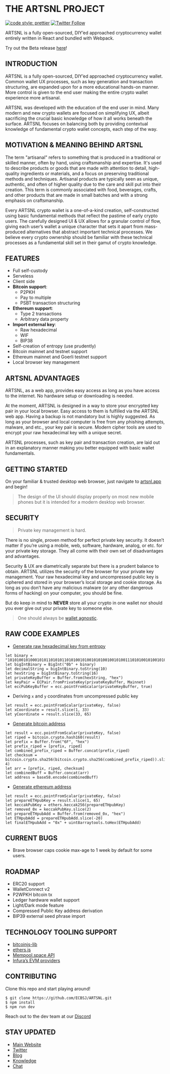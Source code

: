 # THE ARTSNL PROJECT

[![code style: prettier](https://img.shields.io/badge/code_style-prettier-ff69b4.svg?style=flat-square)](https://github.com/prettier/prettier)
[![Twitter Follow](https://img.shields.io/twitter/follow/artsnl?style=social)](https://twitter.com/ARTSNL)

ARTSNL is a fully open-sourced, DIY’ed approached cryptocurrency wallet entirely written in React and bundled with Webpack.

Try out the Beta release [here](https://artsnl.app/)!

## INTRODUCTION

ARTSNL is a fully open-sourced, DIY’ed approached cryptocurrency wallet. Common wallet UX processes, such as key generation and transaction structuring, are expanded upon for a more educational hands-on manner. More control is given to the end user making the entire crypto wallet experience more artisanal.

ARTSNL was developed with the education of the end user in mind. Many modern and new crypto wallets are focused on simplifying UX, albeit sacrificing the crucial basic knowledge of how it all works beneath the surface. ARTSNL focuses on balancing both by providing contextual knowledge of fundamental crypto wallet concepts, each step of the way.

## MOTIVATION & MEANING BEHIND ARTSNL

The term "artisanal" refers to something that is produced in a traditional or skilled manner, often by hand, using craftsmanship and expertise. It's used to describe products or goods that are made with attention to detail, high-quality ingredients or materials, and a focus on preserving traditional methods and techniques. Artisanal products are typically seen as unique, authentic, and often of higher quality due to the care and skill put into their creation. This term is commonly associated with food, beverages, crafts, and other products that are made in small batches and with a strong emphasis on craftsmanship.

Every ARTSNL crypto wallet is a one-of-a-kind creation, self-constructed using basic fundamental methods that reflect the pastime of early crypto users. The carefully designed UI & UX allows for a granular control of flow, giving each user’s wallet a unique character that sets it apart from mass-produced alternatives that abstract important technical processes. We believe every crypto ownership should be familiar with these technical processes as a fundamental skill set in their gamut of crypto knowledge.

## FEATURES

- Full self-custody
- Serveless
- Client side
- **Bitcoin support**:
  - P2PKH
  - Pay to multiple
  - PSBT transaction structuring
- **Ethereum support**:
  - Type 2 transactions
  - Arbitrary data property
- **Import external key**:
  - Raw hexadecimal
  - WIF
  - BIP38
- Self-creation of entropy (use prudently)
- Bitcoin mainnet and testnet support
- Ethereum mainnet and Goerli testnet support
- Local browser key management

## ARTSNL ADVANTAGES

ARTSNL, as a web app, provides easy access as long as you have access to the internet. No hardware setup or downloading is needed.

At the moment, ARTSNL is designed in a way to store your encrypted key pair in your local browser. Easy access to them is fulfilled via the ARTSNL web app. Having a backup is not mandatory but is highly suggested. As long as your browser and local computer is free from any phishing attempts, malware, and etc., your key pair is secure. Modern cipher tools are used to encrypt your raw hexadecimal key with a unique secret.

ARTSNL processes, such as key pair and transaction creation, are laid out in an explanatory manner making you better equipped with basic wallet fundamentals.

## GETTING STARTED

On your familiar & trusted desktop web browser, just navigate to [artsnl.app](https://artsnl.app/) and begin!

> The design of the UI should display properly on most new mobile phones but it is intended for a modern desktop web browser.

## SECURITY

> Private key management is hard.

There is no single, proven method for perfect private key security. It doesn’t matter if you’re using a mobile, web, software, hardware, analog, or etc. for your private key storage. They all come with their own set of disadvantages and advantages.

Security & UX are diametrically separate but there is a prudent balance to obtain. ARTSNL utilizes the security of the browser for your private key management. Your raw hexadecimal key and uncompressed public key is ciphered and stored in your browser’s local storage and cookie storage. As long as you don’t have any malicious malware (or any other dangerous forms of hacking) on your computer, you should be fine.

But do keep in mind to **NEVER** store all your crypto in one wallet nor should you ever give out your private key to someone else.

> One should always be [wallet agnostic](https://mirror.xyz/ecbsj.eth/tTKWbKhRBP5_fjMjS60biFxouxGVNrUQZFP7c2DkBGU).

## RAW CODE EXAMPLES

- [Generate raw hexadecimal key from entropy](https://github.com/ECBSJ/ARTSNL/blob/main/app/assets/scripts/components/DisplayMultipleRaw.js)

```
let binary = "1010100101000101011010101101010010100101010010010100111010100101001010010101110010100100101010010100101001111011001010100101001010010100101001010010100111100001010101001010101010010101011001111100101010010101010010101111001010100101010010100101111010101010"
let bigIntBinary = BigInt("0b" + binary)
let decimalString = bigIntBinary.toString(10)
let hexString = bigIntBinary.toString(16)
let privateKeyBuffer = Buffer.from(hexString, "hex")
let keyPair = ECPair.fromPrivateKey(privateKeyBuffer, Mainnet)
let eccPubKeyBuffer = ecc.pointFromScalar(privateKeyBuffer, true)
```

- Deriving `x` and `y` coordinates from uncompressed public key

```
let result = ecc.pointFromScalar(privateKey, false)
let xCoordinate = result.slice(1, 33)
let yCoordinate = result.slice(33, 65)
```

- [Generate bitcoin address](https://github.com/ECBSJ/ARTSNL/blob/main/app/assets/scripts/components/BitcoinAddress.js)

```
let result = ecc.pointFromScalar(privateKey, false)
let riped = bitcoin.crypto.hash160(result)
let prefix = Buffer.from("6F", "hex")
let prefix_riped = [prefix, riped]
let combined_prefix_riped = Buffer.concat(prefix_riped)
let checksum = bitcoin.crypto.sha256(bitcoin.crypto.sha256(combined_prefix_riped)).slice(0, 4)
let arr = [prefix, riped, checksum]
let combinedBuff = Buffer.concat(arr)
let address = base58.encode(combinedBuff)
```

- [Generate ethereum address](https://github.com/ECBSJ/ARTSNL/blob/main/app/assets/scripts/components/EthereumAddress.js)

```
let result = ecc.pointFromScalar(privateKey, false)
let prepareETHpubKey = result.slice(1, 65)
let keccakPubKey = ethers.keccak256(prepareETHpubKey)
let removed_0x = keccakPubKey.slice(2)
let prepareETHpubAdd = Buffer.from(removed_0x, "hex")
let ETHpubAdd = prepareETHpubAdd.slice(-20)
let finalETHpubAdd = "0x" + uint8arraytools.toHex(ETHpubAdd)
```

## CURRENT BUGS

- Brave browser caps cookie max-age to 1 week by default for some users.

## ROADMAP

- ERC20 support
- WalletConnect v2
- P2WPKH bitcoin tx
- Ledger hardware wallet support
- Light/Dark mode feature
- Compressed Public Key address derivation
- BIP39 external seed phrase import

## TECHNOLOGY TOOLING SUPPORT

- [bitcoinjs-lib](https://github.com/bitcoinjs/bitcoinjs-lib)
- [ethers.js](https://github.com/ethers-io/ethers.js)
- [Mempool.space API](https://mempool.space/docs/api/rest)
- [Infura’s EVM providers](https://www.infura.io)

## CONTRIBUTING

Clone this repo and start playing around!

```
$ git clone https://github.com/ECBSJ/ARTSNL.git
$ npm install
$ npm run dev
```

Reach out to the dev team at our [Discord](https://discord.gg/t2z36UvaTc)

## STAY UPDATED

- [Main Website](https://artsnl.xyz)
- [Twitter](https://twitter.com/ARTSNL)
- [Blog](https://mirror.xyz/artsnl.eth)
- [Knowledge](https://artsnl.gitbook.io/artsnl-knowledge-space/)
- [Chat](https://discord.gg/t2z36UvaTc)
